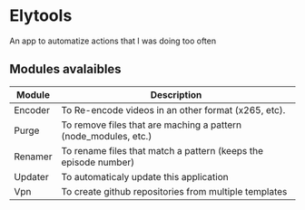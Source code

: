 # Elytools

An app to automatize actions that I was doing too often

## Modules avalaibles

| Module    | Description                                                       |
|-----------|-------------------------------------------------------------------|
| Encoder   | To Re-encode videos in an other format (x265, etc).               |
| Purge     | To remove files that are maching a pattern (node_modules, etc.)   |
| Renamer   | To rename files that match a pattern (keeps the episode number)   |
| Updater   | To automaticaly update this application                           |
| Vpn       | To create github repositories from multiple templates             |
